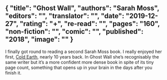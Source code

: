 {
 "title": "Ghost Wall",
 "authors": "Sarah Moss",
 "editors": "",
 "translator": "",
 "date": "2019-12-27",
 "rating": "+",
 "re-read": "",
 "pages": "160",
 "non-fiction": "",
 "comic": "",
 "published": "2018",
 "image": ""
}
---

I finally got round to reading a second Sarah Moss book. I really enjoyed her first, [Cold Earth](/Cold-Earth(2009)), nearly 10 years back. In Ghost Wall she’s recognisably the same writer but it’s a more confident more dense book in spite of its tiny page count, something that opens up in your brain in the days after you finish it.
